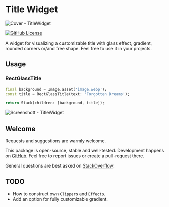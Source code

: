 # Title Widget

![Cover - TitleWidget](https://raw.githubusercontent.com/signmotion/title_widget/master/images/cover.webp)

[![GitHub License](https://img.shields.io/badge/license-MIT-blue.svg)](https://raw.githubusercontent.com/signmotion/title_widget/master/LICENSE)

A widget for visualizing a customizable title with glass effect, gradient, rounded corners or/and free shape.
Feel free to use it in your projects.

## Usage

### RectGlassTitle

```dart
final background = Image.asset('image.webp');
const title = RectGlassTitle(text: 'Forgotten Dreams');

return Stack(children: [background, title]);
```

![Screenshott - TitleWidget](https://raw.githubusercontent.com/signmotion/title_widget/master/images/screenshots/1.webp)

## Welcome

Requests and suggestions are warmly welcome.

This package is open-source, stable and well-tested. Development happens on
[GitHub](https://github.com/signmotion/title_widget). Feel free to report issues
or create a pull-request there.

General questions are best asked on
[StackOverflow](https://stackoverflow.com/search?q=%5Btitle%5D+flutter).

## TODO

- How to construct own `Clipper`s and `Effect`s.
- Add an option for fully customizable gradient.
